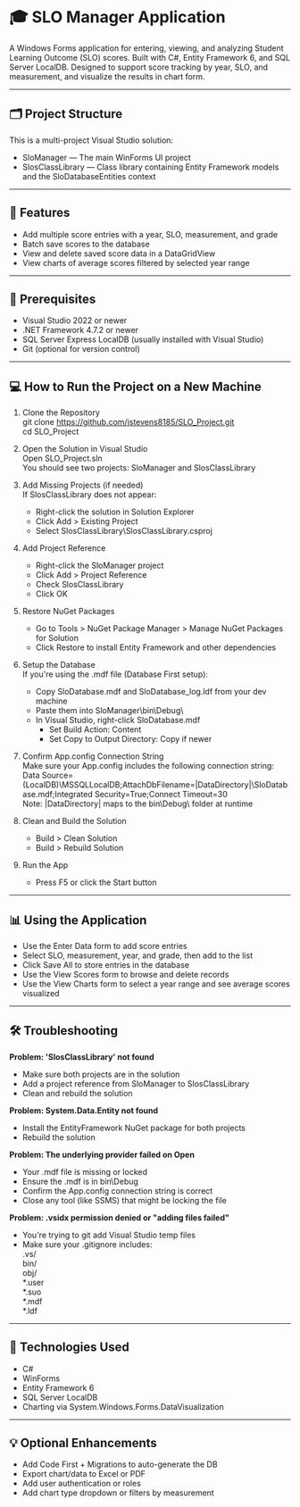 # 🎓 SLO Manager Application

A Windows Forms application for entering, viewing, and analyzing Student Learning Outcome (SLO) scores. Built with C#, Entity Framework 6, and SQL Server LocalDB. Designed to support score tracking by year, SLO, and measurement, and visualize the results in chart form.

---

## 🗂 Project Structure

This is a multi-project Visual Studio solution:

- SloManager — The main WinForms UI project  
- SlosClassLibrary — Class library containing Entity Framework models and the SloDatabaseEntities context  

---

## 🚀 Features

- Add multiple score entries with a year, SLO, measurement, and grade  
- Batch save scores to the database  
- View and delete saved score data in a DataGridView  
- View charts of average scores filtered by selected year range  

---

## 🔧 Prerequisites

- Visual Studio 2022 or newer  
- .NET Framework 4.7.2 or newer  
- SQL Server Express LocalDB (usually installed with Visual Studio)  
- Git (optional for version control)  

---

## 💻 How to Run the Project on a New Machine

1. Clone the Repository  
   git clone https://github.com/jstevens8185/SLO_Project.git  
   cd SLO_Project

2. Open the Solution in Visual Studio  
   Open SLO_Project.sln  
   You should see two projects: SloManager and SlosClassLibrary  

3. Add Missing Projects (if needed)  
   If SlosClassLibrary does not appear:  
   - Right-click the solution in Solution Explorer  
   - Click Add > Existing Project  
   - Select SlosClassLibrary\SlosClassLibrary.csproj  

4. Add Project Reference  
   - Right-click the SloManager project  
   - Click Add > Project Reference  
   - Check SlosClassLibrary  
   - Click OK  

5. Restore NuGet Packages  
   - Go to Tools > NuGet Package Manager > Manage NuGet Packages for Solution  
   - Click Restore to install Entity Framework and other dependencies  

6. Setup the Database  
   If you're using the .mdf file (Database First setup):  
   - Copy SloDatabase.mdf and SloDatabase_log.ldf from your dev machine  
   - Paste them into SloManager\bin\Debug\  
   - In Visual Studio, right-click SloDatabase.mdf  
     - Set Build Action: Content  
     - Set Copy to Output Directory: Copy if newer  

7. Confirm App.config Connection String  
   Make sure your App.config includes the following connection string:  
   Data Source=(LocalDB)\MSSQLLocalDB;AttachDbFilename=|DataDirectory|\SloDatabase.mdf;Integrated Security=True;Connect Timeout=30  
   Note: |DataDirectory| maps to the bin\Debug\ folder at runtime  

8. Clean and Build the Solution  
   - Build > Clean Solution  
   - Build > Rebuild Solution  

9. Run the App  
   - Press F5 or click the Start button  

---

## 📊 Using the Application

- Use the Enter Data form to add score entries  
- Select SLO, measurement, year, and grade, then add to the list  
- Click Save All to store entries in the database  
- Use the View Scores form to browse and delete records  
- Use the View Charts form to select a year range and see average scores visualized  

---

## 🛠 Troubleshooting

**Problem: 'SlosClassLibrary' not found**  
- Make sure both projects are in the solution  
- Add a project reference from SloManager to SlosClassLibrary  
- Clean and rebuild the solution  

**Problem: System.Data.Entity not found**  
- Install the EntityFramework NuGet package for both projects  
- Rebuild the solution  

**Problem: The underlying provider failed on Open**  
- Your .mdf file is missing or locked  
- Ensure the .mdf is in bin\Debug  
- Confirm the App.config connection string is correct  
- Close any tool (like SSMS) that might be locking the file  

**Problem: .vsidx permission denied or "adding files failed"**  
- You're trying to git add Visual Studio temp files  
- Make sure your .gitignore includes:  
  .vs/  
  bin/  
  obj/  
  *.user  
  *.suo  
  *.mdf  
  *.ldf  

---

## 🧰 Technologies Used

- C#  
- WinForms  
- Entity Framework 6  
- SQL Server LocalDB  
- Charting via System.Windows.Forms.DataVisualization  

---

## 💡 Optional Enhancements

- Add Code First + Migrations to auto-generate the DB  
- Export chart/data to Excel or PDF  
- Add user authentication or roles  
- Add chart type dropdown or filters by measurement  


